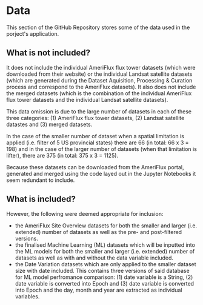 # Data

This section of the GitHub Repository stores some of the data used in the porject's application. 

## What is not included?
It does not include the individual AmeriFlux flux tower datasets (which were downloaded from their website) or the individual Landsat satellite datasets (which are generated during the Dataset Aquisition, Processing & Curation process and correspond to the AmeriFlux datasets). It also does not include the merged datasets (which is the combination of the individual AmeriFlux flux tower datasets and the individual Landsat satellite datasets).

This data omission is due to the large number of datasets in each of these three categories: (1) AmeriFlux flux tower datasets, (2) Landsat satellite datastes and (3) merged datasets. 

In the case of the smaller number of dataset when a spatial limitation is applied (i.e. filter of 5 US provincial states) there are 66 (in total: 66 x 3 = 198) and in the case of the larger number of datasets (when that limitation is lifter), there are 375 (in total: 375 x 3 = 1125). 

Because these datasets can be downloaded from the AmeriFlux portal, generated and merged using the code layed out in the Jupyter Notebooks it seem redundant to include. 

## What is included?
However, the following were deemed appropriate for inclusion:

- the AmeriFlux Site Overview datasets for both the smaller and larger (i.e. extended) number of datasets as well as the pre- and post-filtered versions.
- the finalised Machine Learning (ML) datasets which will be inputted into the ML models for both the smaller and larger (i.e. extended) number of datasets as well as with and without the data variable included.
- the Date Variation datasets which are only applied to the smaller dataset size with date included. This contains three versions of said database for ML model perfromance comparison: (1) date variable is a String, (2) date variable is converted into Epoch and (3) date variable is converted into Epoch and the day, month and year are extracted as individual variables. 


